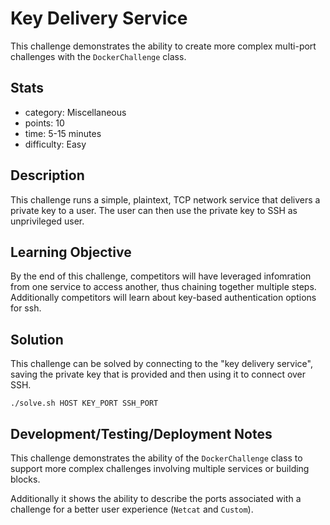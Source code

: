 # Key Delivery Service

This challenge demonstrates the ability to create more complex multi-port
challenges with the `DockerChallenge` class.

## Stats

- category: Miscellaneous
- points: 10
- time: 5-15 minutes
- difficulty: Easy

## Description

This challenge runs a simple, plaintext, TCP network service that delivers
a private key to a user. The user can then use the private key to SSH as
unprivileged user.

## Learning Objective

By the end of this challenge, competitors will have leveraged infomration from
one service to access another, thus chaining together multiple steps.
Additionally competitors will learn about key-based authentication options for
ssh.

## Solution

This challenge can be solved by connecting to the "key delivery service", saving
the private key that is provided and then using it to connect over SSH.

```
./solve.sh HOST KEY_PORT SSH_PORT
```

## Development/Testing/Deployment Notes

This challenge demonstrates the ability of the `DockerChallenge` class to
support more complex challenges involving multiple services or building blocks.

Additionally it shows the ability to describe the ports associated with
a challenge for a better user experience (`Netcat` and `Custom`).
